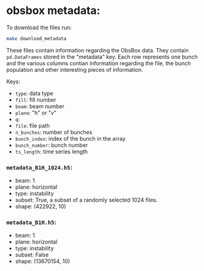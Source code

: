 # obsbox metadata:

To download the files run:
```sh
make download_metadata
```

These files contain information regarding the ObsBox data.
They contain `pd.DataFrames` stored in the "metadata" key.
Each row represents one bunch and the various columns contian information regarding the file, the bunch population and other interesting pieces of information.

Keys:
 * `type`: data type
 * `fill`: fill number
 * `beam`: beam number
 * `plane`: "h" or "v"
 * `q`:
 * `file`: file path
 * `n_bunches`: number of bunches
 * `bunch_index`: index of the bunch in the array
 * `bunch_number`: bunch number
 * `ts_length`: time series length

### `metadata_B1H_1024.h5`:
 * beam: 1
 * plane: horizontal
 * type: instability
 * subset: True, a subset of a randomly selected 1024 files.
 * shape: (422922, 10)

### `metadata_B1H.h5`:
 * beam: 1
 * plane: horizontal
 * type: instability
 * subset: False
 * shape: (13670154, 10)
